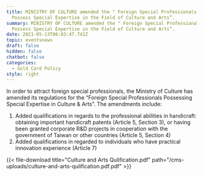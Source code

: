 ```yaml
---
title: MINISTRY OF CULTURE amended the " Foreign Special Professionals Who
  Possess Special Expertise in the Field of Culture and Arts”.
summary: MINISTRY OF CULTURE amended the " Foreign Special Professionals Who
  Possess Special Expertise in the Field of Culture and Arts”.
date: 2021-05-13T06:03:47.741Z
topic: eventsnews
draft: false
hidden: false
chatbot: false
categories:
  - Gold Card Policy
style: right
---
```

In order to attract foreign special professionals, the Ministry of Culture has amended its regulations for the “Foreign Special Professionals Possessing Special Expertise in Culture & Arts”.
The amendments include:

1. Added qualifications in regards to the professional abilities in handicraft: obtaining important handicraft patents (Article 5, Section 3), or having been granted corporate R&D projects in cooperation with the government of Taiwan or other countries (Article 5, Section 4)
2. Added qualifications in regarded to individuals who have practical innovation experience (Article 7)

{{< file-download title="Culture and Arts Qulification.pdf" path="/cms-uploads/culture-and-arts-qulification.pdf.pdf" >}}